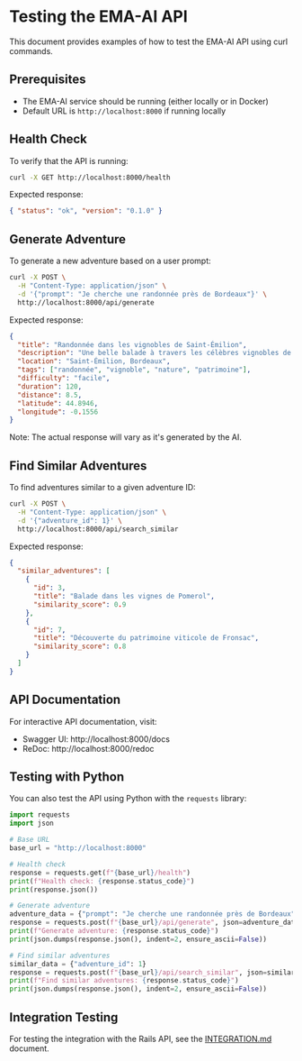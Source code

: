 # Testing the EMA-AI API

This document provides examples of how to test the EMA-AI API using curl commands.

## Prerequisites

- The EMA-AI service should be running (either locally or in Docker)
- Default URL is `http://localhost:8000` if running locally

## Health Check

To verify that the API is running:

```bash
curl -X GET http://localhost:8000/health
```

Expected response:

```json
{ "status": "ok", "version": "0.1.0" }
```

## Generate Adventure

To generate a new adventure based on a user prompt:

```bash
curl -X POST \
  -H "Content-Type: application/json" \
  -d '{"prompt": "Je cherche une randonnée près de Bordeaux"}' \
  http://localhost:8000/api/generate
```

Expected response:

```json
{
  "title": "Randonnée dans les vignobles de Saint-Émilion",
  "description": "Une belle balade à travers les célèbres vignobles de Saint-Émilion, offrant des vues panoramiques sur la campagne bordelaise.",
  "location": "Saint-Émilion, Bordeaux",
  "tags": ["randonnée", "vignoble", "nature", "patrimoine"],
  "difficulty": "facile",
  "duration": 120,
  "distance": 8.5,
  "latitude": 44.8946,
  "longitude": -0.1556
}
```

Note: The actual response will vary as it's generated by the AI.

## Find Similar Adventures

To find adventures similar to a given adventure ID:

```bash
curl -X POST \
  -H "Content-Type: application/json" \
  -d '{"adventure_id": 1}' \
  http://localhost:8000/api/search_similar
```

Expected response:

```json
{
  "similar_adventures": [
    {
      "id": 3,
      "title": "Balade dans les vignes de Pomerol",
      "similarity_score": 0.9
    },
    {
      "id": 7,
      "title": "Découverte du patrimoine viticole de Fronsac",
      "similarity_score": 0.8
    }
  ]
}
```

## API Documentation

For interactive API documentation, visit:

- Swagger UI: http://localhost:8000/docs
- ReDoc: http://localhost:8000/redoc

## Testing with Python

You can also test the API using Python with the `requests` library:

```python
import requests
import json

# Base URL
base_url = "http://localhost:8000"

# Health check
response = requests.get(f"{base_url}/health")
print(f"Health check: {response.status_code}")
print(response.json())

# Generate adventure
adventure_data = {"prompt": "Je cherche une randonnée près de Bordeaux"}
response = requests.post(f"{base_url}/api/generate", json=adventure_data)
print(f"Generate adventure: {response.status_code}")
print(json.dumps(response.json(), indent=2, ensure_ascii=False))

# Find similar adventures
similar_data = {"adventure_id": 1}
response = requests.post(f"{base_url}/api/search_similar", json=similar_data)
print(f"Find similar adventures: {response.status_code}")
print(json.dumps(response.json(), indent=2, ensure_ascii=False))
```

## Integration Testing

For testing the integration with the Rails API, see the [INTEGRATION.md](INTEGRATION.md) document.
